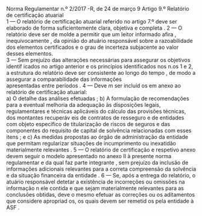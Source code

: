  
 
 
Norma Regulamentar  n.º 2/2017 -R, de 24 de março  9 
Artigo 9.º 
Relatório de certificação atuarial   
1 — O relatório de certificação atuarial referido no  artigo 7.º deve ser  elaborado de forma 
suficientemente  clara, objetiva  e completa . 
2 — O relatório deve ser de molde a permitir que um leitor informado afira , 
inequivocamente , da opinião do atuário responsável sobre a razoabilidade dos elementos 
certificados e o grau de incerteza subjacente ao valor desses elementos.  
3 — Sem prejuízo das alterações necessárias para assegurar  os objetivos identif icados no 
artigo anterior e os princípios identificados nos n.os 1 e 2, a estrutura do relatório  deve ser 
consistente ao longo do tempo , de modo a assegurar a comparabilidade das informações  
apresentadas entre períodos . 
4 — Deve m ser incluíd os em anexo ao relatório de certificação atuarial:  
a) O detalhe das análises efetuadas ; 
b) A formulação de recomendações para a eventual melhoria da adequação às 
disposições legais, regulamentares e técnicas aplicáveis do cálculo das provisões técnicas, dos 
montantes recuperáv eis de contratos de resseguro e de entidades com objeto específico de 
titularização de riscos de seguros e das componentes do requisito de capital de solvência 
relacionadas com esses itens ; e 
c) As medidas propostas ao órgão de administração da entidade que permitam 
regularizar situações de incumprimento ou inexatidão materialmente relevantes . 
5 — O relatório de certificação e respetivo anexo devem seguir o modelo apresentado no 
anexo II à presente norma regulamentar e da qual faz parte integrante , sem  prejuízo da inclusão 
de informações adicionais relevantes para a correta compreensão da solvência e da situação 
financeira da entidade . 
6 — Se, após a entrega do relatório, o atuário responsável detetar a existência de 
incorreções ou omissões na informação n ele contida e que sejam materialmente relevantes para as 
conclusões obtidas, deve o mesmo efetuar as correções ou os aditamentos que considere 
apropriad os, os quais devem ser remetid os pela entidade à ASF . 